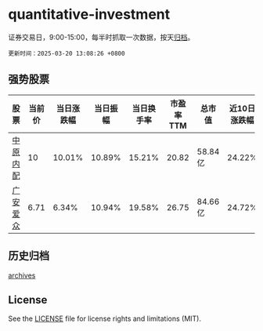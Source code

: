 # quantitative-investment

证券交易日，9:00-15:00，每半时抓取一次数据，按天[归档](archives)。

`更新时间：2025-03-20 13:08:26 +0800`

## 强势股票

|股票|当前价|当日涨跌幅|当日振幅|当日换手率|市盈率TTM|总市值|近10日涨跌幅|
|----|----|----|----|----|----|----|----|
|[中原内配](https://xueqiu.com/S/SZ002448)|10|10.01%|10.89%|15.21%|20.82|58.84亿|24.22%|
|[广安爱众](https://xueqiu.com/S/SH600979)|6.71|6.34%|10.94%|19.58%|26.75|84.66亿|24.72%|

## 历史归档

[archives](archives)

## License

See the [LICENSE](LICENSE) file for license rights and limitations (MIT).